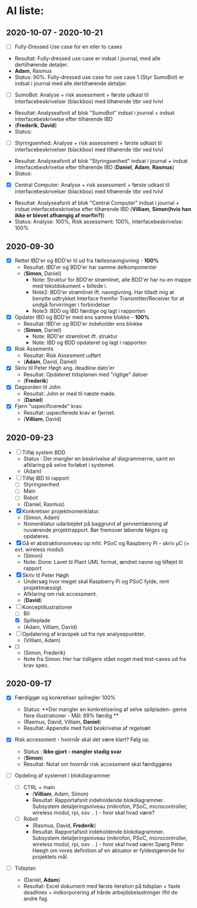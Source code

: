 # AI liste:
## 2020-10-07 - 2020-10-21
 - [ ] Fully-Dressed Use case for en eller to cases
  - Resultat: Fully-dressed use case er indsat i journal, med alle dertilhørende detaljer.
  - **Adam**, Rasmus
  - Status: 90%. Fully-dressed use case for use case 1 (Styr SumoBot) er indsat i journal med alle dertilhørende detaljer. 
  
  - [ ] SumoBot: Analyse + risk assessment + første udkast til interfacebeskrivelser (blackbox) med tilhørende \tbr ved tvivl
  - Resultat: Analyseafsnit af blok "SumoBot" indsat i journal + indsat interfacebeskrivelse efter tilhørende IBD
  - (**Frederik**, **David**)
  - Status:
  
  - [ ] Styringsenhed: Analyse + risk assessment + første udkast til interfacebeskrivelser (blackbox) med tilhørende \tbr ved tvivl
  - Resultat: Analyseafsnit af blok "Styringsenhed" indsat i journal + indsat interfacebeskrivelse efter tilhørende IBD
  (**Daniel**, **Adam**, **Rasmus**)
  - Status:

  - [x] Central Computer: Analyse + risk assessment + første udkast til interfacebeskrivelser (blackbox) med tilhørende \tbr ved tvivl
  - Resultat: Analyseafsnit af blok "Central Computer" indsat i journal + indsat interfacebeskrivelse efter tilhørende IBD
  (**Villiam**, **Simon(hvis han ikke er blevet afhængig af morfin?)**)
  - Status: Analyse: 100%, Risk assessment: 100%, Interfacebeskrivelse: 100% 

## 2020-09-30

- [x] Rettet IBD'er og BDD'er til ud fra fællesnavngivning - **100%**
  - Resultat: IBD'er og BDD'er har samme delkomponenter
  - (**Simon**, Daniel)
    - Note: Struktur for BDD'er strømlinet, alle BDD'er har nu en mappe med tekstdokument + billede i. 
    - Note2: BDD'er strømlinet ift. navngivning. Har tilladt mig at benytte udtrykket Interface fremfor Transmitter/Receiver for at undgå forvirringer i forbindelser
    - Note3: BDD og IBD færdige og lagt i rapporten
- [x] Opdater IBD og BDD'er med ens samme blokke - **100%**
  - Resultat: IBD'er og BDD'er indeholder ens blokke
  - (**Simon**, Daniel)
    - Note: BDD'er strømlinet ift. struktur
    - Note: IBD og BDD opdateret og lagt i rapporten
- [x] Risk Assements 
  - Resultat: Risk Assesment udført
  - (**Adam**, David, Daniel)
- [x] Skriv til Peter Høgh ang. deadline dato'er
  - Resultat: Opdateret tidsplanen med "rigtige" datoer
  - (**Frederik**)
- [x] Dagsorden til John
  - Resultat: John er med til næste møde.
  - (**Daniel**)
- [x] Fjern "uspecificerede" krav.
  - Resultat: uspeciferede krav er fjernet.
  - (**Villiam**, David)
## 2020-09-23

- [ ] Tilføj system BDD
  - Status : Der mangler en beskrivelse af diagrammerne, samt en afklaring på selve forløbet i systemet.
  - (Adam)
- [ ] Tilføj IBD til rapport
  - [ ] Styringsenhed
  - [ ] Main 
  - [ ] Robot
  - (Daniel, Rasmus)
- [x] Konkretiser projektnomenklatur.
  - (Simon, Adam)
  - Nomenklatur udarbejdet på baggrund af gennemlæsning af nuværende projektrapport. Bør fremover løbende følges og opdateres.  
- [x] Gå et abstraktionsniveau op mht. PSoC og Raspberry Pi - skriv µC (+ evt. wireless modul)
  - (Simon)
  - Note: Done: Lavet til Plant UML format, ændret navne og tilføjet til rapport
- [x] Skriv til Peter Høgh
  - Undersøg hvor meget skal Raspberry Pi og PSoC fylde, rent projektmæssigt.
  - Afklaring om risk accessment.
  - (**David**)
- [ ] Konceptillustrationer
  - [ ] Bil
  - [x] Spilleplade
  - (Adam, Villiam, David)
- [ ] Opdatering af kravspek ud fra nye analysepunkter.
  - (Villiam, Adam)
- [ ] 
  - (Simon, Frederik)
  - Note fra Simon: Her har tidligere stået noget med test-cases ud fra krav spec. 

## 2020-09-17

- [x] Færdiggør og konkretiser spilregler 100%
    - Status: **Der mangler en konkretisering af selve spilpladen- gerne flere illustrationer - Mål: 99% færdig **
    - (Rasmus, David, Villiam, **Daniel**)
    - Resultat: Appendix med fuld beskrivelse af regelsæt

- [x] Risk accessment - hvornår skal det være klart? Følg op.
    - Status : **Ikke gjort - mangler stadig svar**
    - (**Simon**)	
    - Resultat: Notat om hvornår risk accessment skal færdiggøres

- [ ] Opdeling af systemet i blokdiagrammer
  - [ ] CTRL + main
    - (**Villiam**, Adam, Simon)		
    - Resultat: Rapportafsnit indeholdende blokdiagrammer. Subsystem detaljeringsniveau (mikrofon, PSoC, microcontroller, wireless modul, rpi, osv .. ) - hvor skal hvad være?
  - [ ] Robot
    - (Rasmus, David, **Frederik**)	
    - Resultat: Rapportafsnit indeholdende blokdiagrammer. Subsystem detaljeringsniveau (mikrofon, PSoC, microcontroller, wireless modul, rpi, osv .. ) - hvor skal hvad værer.Spørg Peter Høegh om vores definition af en aktuator er fyldestgørende for projektets mål.

- [ ] Tidsplan
    - (Daniel, **Adam**) 	
    - Resultat: Excel dokument med første iteration på tidsplan + faste deadlines + indkorporering af hårde arbejdsbelastninger ifht de andre fag.
